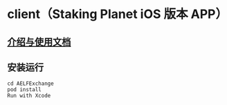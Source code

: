 # client（Staking Planet iOS 版本 APP）

## [介绍与使用文档](https://github.com/AELFSTAKING/ANDROID/blob/master/README.md)


## 安装运行
```
cd AELFExchange
pod install
Run with Xcode
```
